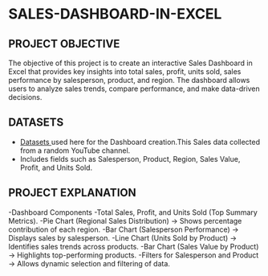 # SALES-DASHBOARD-IN-EXCEL
## PROJECT OBJECTIVE

The objective of this project is to create an interactive Sales Dashboard in Excel that provides key insights into total sales, profit, units sold, sales performance by salesperson, product, and region. The dashboard allows users to analyze sales trends, compare performance, and make data-driven decisions.

## DATASETS
 - <a href="Datasets.xlsx">Datasets </a> used here for the Dashboard creation.This Sales data collected from a random YouTube channel.
 - Includes fields such as Salesperson, Product, Region, Sales Value, Profit, and Units Sold.

 ## PROJECT EXPLANATION
-Dashboard Components
-Total Sales, Profit, and Units Sold (Top Summary Metrics).
-Pie Chart (Regional Sales Distribution) → Shows percentage contribution of each region.
-Bar Chart (Salesperson Performance) → Displays sales by salesperson.
-Line Chart (Units Sold by Product) → Identifies sales trends across products.
-Bar Chart (Sales Value by Product) → Highlights top-performing products.
-Filters for Salesperson and Product → Allows dynamic selection and filtering of data.

 

